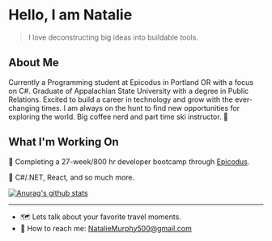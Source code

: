 # Hello, I am Natalie

> I love deconstructing big ideas into buildable tools.

## About Me

Currently a Programming student at Epicodus in Portland OR with a focus on C#. Graduate of Appalachian State University with a degree in Public Relations. Excited to build a career in technology and grow with the ever-changing times. I am always on the hunt to find new opportunities for exploring the world. Big coffee nerd and part time ski instructor. 🎿



## What I'm Working On

🔰 Completing a 27-week/800 hr developer bootcamp through [Epicodus](https://www.epicodus.com/).

🔰 C#/.NET, React, and so much more.

[![Anurag's github stats](https://github-readme-stats.vercel.app/api?username=murphynd&theme=buefy&show_icons=true)](https://github.com/anuraghazra/github-readme-stats)
<hr>

- 🗺️   Lets talk about your favorite travel moments.
- 📩   How to reach me: NatalieMurphy500@gmail.com

<!--
**murphynd/murphynd** is a ✨ _special_ ✨ repository because its `README.md` (this file) appears on your GitHub profile. 
